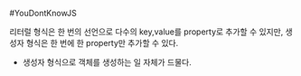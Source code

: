 #YouDontKnowJS

리터럴 형식은 한 번의 선언으로 다수의 key,value를 property로 추가할 수 있지만, 생성자 형식은 한 번에 한 property만 추가할 수 있다. 

* 생성자 형식으로 객체를 생성하는 일 자체가 드물다. 

